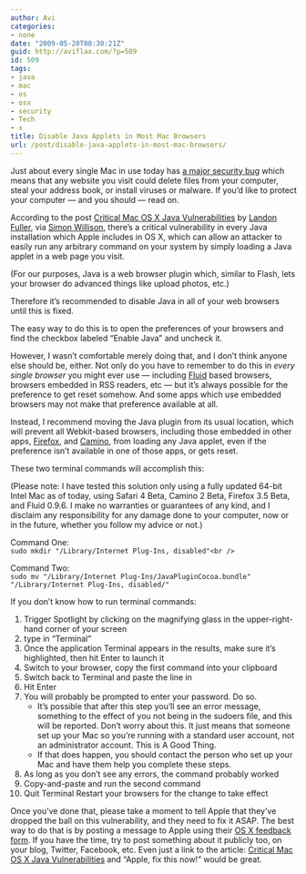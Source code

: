 ```yaml
---
author: Avi
categories:
- none
date: "2009-05-20T08:30:21Z"
guid: http://aviflax.com/?p=509
id: 509
tags:
- java
- mac
- os
- osx
- security
- Tech
- x
title: Disable Java Applets in Most Mac Browsers
url: /post/disable-java-applets-in-most-mac-browsers/
---
```

Just about every single Mac in use today has [a major security bug](http://landonf.bikemonkey.org/code/macosx/CVE-2008-5353.20090519.html) which means that any website you visit could delete files from your computer, steal your address book, or install viruses or malware. If you&#8217;d like to protect your computer — and you should — read on.

According to the post [Critical Mac OS X Java Vulnerabilities](http://landonf.bikemonkey.org/code/macosx/CVE-2008-5353.20090519.html) by [Landon Fuller](http://landonf.bikemonkey.org/), via [Simon Willison](http://simonwillison.net/2009/May/19/critical/), there&#8217;s a critical vulnerability in every Java installation which Apple includes in OS X, which can allow an attacker to easily run any arbitrary command on your system by simply loading a Java applet in a web page you visit.

(For our purposes, Java is a web browser plugin which, similar to Flash, lets your browser do advanced things like upload photos, etc.)

Therefore it&#8217;s recommended to disable Java in all of your web browsers until this is fixed.

The easy way to do this is to open the preferences of your browsers and find the checkbox labeled &#8220;Enable Java&#8221; and uncheck it.

However, I wasn&#8217;t comfortable merely doing that, and I don&#8217;t think anyone else should be, either. Not only do you have to remember to do this in _every single browser_ you might ever use — including [Fluid](http://fluidapp.com/) based browsers, browsers embedded in RSS readers, etc — but it&#8217;s always possible for the preference to get reset somehow. And some apps which use embedded browsers may not make that preference available at all.

Instead, I recommend moving the Java plugin from its usual location, which will prevent all Webkit-based browsers, including those embedded in other apps, [Firefox](http://www.mozilla.com/firefox/), and [Camino](http://caminobrowser.org/), from loading any Java applet, even if the preference isn&#8217;t available in one of those apps, or gets reset.

These two terminal commands will accomplish this:

(Please note: I have tested this solution only using a fully updated 64-bit Intel Mac as of today, using Safari 4 Beta, Camino 2 Beta, Firefox 3.5 Beta, and Fluid 0.9.6. I make no warranties or guarantees of any kind, and I disclaim any responsibility for any damage done to your computer, now or in the future, whether you follow my advice or not.)

Command One:  
`sudo mkdir "/Library/Internet Plug-Ins, disabled"<br />
` 

Command Two:  
`sudo mv "/Library/Internet Plug-Ins/JavaPluginCocoa.bundle" "/Library/Internet Plug-Ins, disabled/"`

If you don&#8217;t know how to run terminal commands:

  1. Trigger Spotlight by clicking on the magnifying glass in the upper-right-hand corner of your screen
  2. type in &#8220;Terminal&#8221;
  3. Once the application Terminal appears in the results, make sure it&#8217;s highlighted, then hit Enter to launch it
  4. Switch to your browser, copy the first command into your clipboard
  5. Switch back to Terminal and paste the line in
  6. Hit Enter
  7. You will probably be prompted to enter your password. Do so. 
      * It&#8217;s possible that after this step you&#8217;ll see an error message, something to the effect of you not being in the sudoers file, and this will be reported. Don&#8217;t worry about this. It just means that someone set up your Mac so you&#8217;re running with a standard user account, not an administrator account. This is A Good Thing.
      * If that does happen, you should contact the person who set up your Mac and have them help you complete these steps.
  8. As long as you don&#8217;t see any errors, the command probably worked
  9. Copy-and-paste and run the second command
 10. Quit Terminal
<l>Restart your browsers for the change to take effect</li> </ol> 

Once you&#8217;ve done that, please take a moment to tell Apple that they&#8217;ve dropped the ball on this vulnerability, and they need to fix it ASAP. The best way to do that is by posting a message to Apple using their [OS X feedback form](http://www.apple.com/feedback/macosx.html). If you have the time, try to post something about it publicly too, on your blog, Twitter, Facebook, etc. Even just a link to the article: [Critical Mac OS X Java Vulnerabilities](http://landonf.bikemonkey.org/code/macosx/CVE-2008-5353.20090519.html) and &#8220;Apple, fix this now!&#8221; would be great.